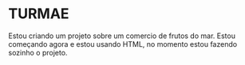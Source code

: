 # TURMAE
Estou criando um projeto sobre um comercio de frutos do mar.
Estou começando agora e estou usando HTML,
no momento estou fazendo sozinho o projeto.
